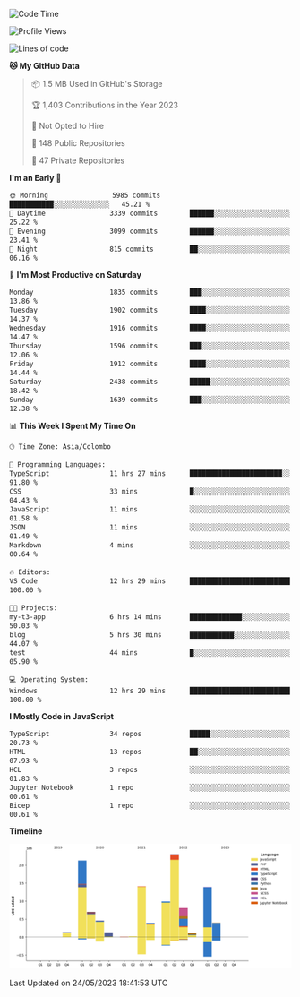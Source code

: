 
<!--START_SECTION:waka-->
![Code Time](http://img.shields.io/badge/Code%20Time-1%2C142%20hrs%2048%20mins-blue)

![Profile Views](http://img.shields.io/badge/Profile%20Views-0-blue)

![Lines of code](https://img.shields.io/badge/From%20Hello%20World%20I%27ve%20Written-11.4%20million%20lines%20of%20code-blue)

**🐱 My GitHub Data** 

> 📦 1.5 MB Used in GitHub's Storage 
 > 
> 🏆 1,403 Contributions in the Year 2023
 > 
> 🚫 Not Opted to Hire
 > 
> 📜 148 Public Repositories 
 > 
> 🔑 47 Private Repositories 
 > 
**I'm an Early 🐤** 

```text
🌞 Morning                5985 commits        ███████████░░░░░░░░░░░░░░   45.21 % 
🌆 Daytime                3339 commits        ██████░░░░░░░░░░░░░░░░░░░   25.22 % 
🌃 Evening                3099 commits        ██████░░░░░░░░░░░░░░░░░░░   23.41 % 
🌙 Night                  815 commits         ██░░░░░░░░░░░░░░░░░░░░░░░   06.16 % 
```
📅 **I'm Most Productive on Saturday** 

```text
Monday                   1835 commits        ███░░░░░░░░░░░░░░░░░░░░░░   13.86 % 
Tuesday                  1902 commits        ████░░░░░░░░░░░░░░░░░░░░░   14.37 % 
Wednesday                1916 commits        ████░░░░░░░░░░░░░░░░░░░░░   14.47 % 
Thursday                 1596 commits        ███░░░░░░░░░░░░░░░░░░░░░░   12.06 % 
Friday                   1912 commits        ████░░░░░░░░░░░░░░░░░░░░░   14.44 % 
Saturday                 2438 commits        █████░░░░░░░░░░░░░░░░░░░░   18.42 % 
Sunday                   1639 commits        ███░░░░░░░░░░░░░░░░░░░░░░   12.38 % 
```


📊 **This Week I Spent My Time On** 

```text
🕑︎ Time Zone: Asia/Colombo

💬 Programming Languages: 
TypeScript               11 hrs 27 mins      ███████████████████████░░   91.80 % 
CSS                      33 mins             █░░░░░░░░░░░░░░░░░░░░░░░░   04.43 % 
JavaScript               11 mins             ░░░░░░░░░░░░░░░░░░░░░░░░░   01.58 % 
JSON                     11 mins             ░░░░░░░░░░░░░░░░░░░░░░░░░   01.49 % 
Markdown                 4 mins              ░░░░░░░░░░░░░░░░░░░░░░░░░   00.64 % 

🔥 Editors: 
VS Code                  12 hrs 29 mins      █████████████████████████   100.00 % 

🐱‍💻 Projects: 
my-t3-app                6 hrs 14 mins       █████████████░░░░░░░░░░░░   50.03 % 
blog                     5 hrs 30 mins       ███████████░░░░░░░░░░░░░░   44.07 % 
test                     44 mins             █░░░░░░░░░░░░░░░░░░░░░░░░   05.90 % 

💻 Operating System: 
Windows                  12 hrs 29 mins      █████████████████████████   100.00 % 
```

**I Mostly Code in JavaScript** 

```text
TypeScript               34 repos            █████░░░░░░░░░░░░░░░░░░░░   20.73 % 
HTML                     13 repos            ██░░░░░░░░░░░░░░░░░░░░░░░   07.93 % 
HCL                      3 repos             ░░░░░░░░░░░░░░░░░░░░░░░░░   01.83 % 
Jupyter Notebook         1 repo              ░░░░░░░░░░░░░░░░░░░░░░░░░   00.61 % 
Bicep                    1 repo              ░░░░░░░░░░░░░░░░░░░░░░░░░   00.61 % 
```



**Timeline**

![Lines of Code chart](https://raw.githubusercontent.com/ccweerasinghe1994/ccweerasinghe1994/master/assets/bar_graph.png)


 Last Updated on 24/05/2023 18:41:53 UTC
<!--END_SECTION:waka-->
